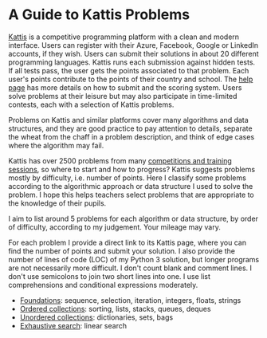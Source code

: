 # A Guide to Kattis Problems

[Kattis](https://open.kattis.com)
is a competitive programming platform with a clean and modern interface.
Users can register with their Azure, Facebook, Google or LinkedIn accounts,
if they wish.
Users can submit their solutions in about 20 different programming languages.
Kattis runs each submission against hidden tests.
If all tests pass, the user gets the points associated to that problem.
Each user's points contribute to the points of their country and school.
The [help page](https://open.kattis.com/help) has more details
on how to submit and the scoring system.
Users solve problems at their leisure but may also participate in time-limited
contests, each with a selection of Kattis problems.

Problems on Kattis and similar platforms
cover many algorithms and data structures,
and they are good practice to pay attention to details,
separate the wheat from the chaff in a problem description,
and think of edge cases where the algorithm may fail.

Kattis has over 2500 problems from many
[competitions and training sessions](https://open.kattis.com/problem-sources),
so where to start and how to progress?
Kattis suggests problems mostly by difficulty, i.e. number of points.
Here I classify some problems according to the algorithmic approach or
data structure I used to solve the problem.
I hope this helps teachers select problems that are appropriate to the
knowledge of their pupils.

I aim to list around 5 problems for each algorithm or data structure,
by order of difficulty, according to my judgement. Your mileage may vary.

For each problem I provide a direct link to its Kattis page,
where you can find the number of points and submit your solution.
I also provide the number of lines of code (LOC) of my Python 3 solution,
but longer programs are not necessarily more difficult.
I don't count blank and comment lines.
I don't use semicolons to join two short lines into one.
I use list comprehensions and conditional expressions moderately.

- [Foundations](foundations.md): sequence, selection, iteration, integers, floats, strings
- [Ordered collections](ordered.md): sorting, lists, stacks, queues, deques
- [Unordered collections](unordered.md): dictionaries, sets, bags
- [Exhaustive search](exhaustive.md): linear search
